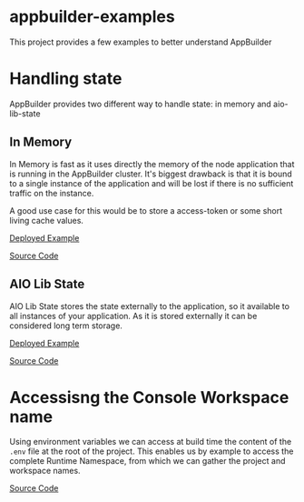 # appbuilder-examples

This project provides a few examples to better understand AppBuilder

# Handling state

AppBuilder provides two different way to handle state: in memory and aio-lib-state

## In Memory

In Memory is fast as it uses directly the memory of the node application that is running in the AppBuilder cluster. It's biggest drawback is that it is bound to a single instance of the application and will be lost if there is no sufficient traffic on the instance.

A good use case for this would be to store a access-token or some short living cache values.

[Deployed Example](https://343284-appbuilderexamples-stage.adobeio-static.net/api/v1/web/appbuilder-examples/state-in-memory)

[Source Code](./actions/handling-state/in-memory.js)

## AIO Lib State

AIO Lib State stores the state externally to the application, so it available to all instances of your application. As it is stored
externally it can be considered long term storage.

[Deployed Example](https://343284-appbuilderexamples-stage.adobeio-static.net/api/v1/web/appbuilder-examples/aio-lib-state-counter )

[Source Code](./actions/handling-state/lib-state.js)

# Accessisng the Console Workspace name

Using environment variables we can access at build time the content of the `.env` file at the root of the project. This enables us by example to access the complete Runtime Namespace, from which we can gather the project and workspace names.

[Source Code](./src/dx-excshell-1/web-src/src/components/UserProperties.js)
